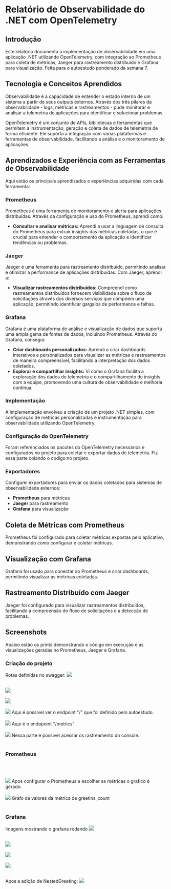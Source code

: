 # Relatório de Observabilidade do .NET com OpenTelemetry

## Introdução

Este relatório documenta a implementação de observabilidade em uma aplicação .NET utilizando OpenTelemetry, com integração ao Prometheus para coleta de métricas, Jaeger para rastreamento distribuído e Grafana para visualização. Feita para o autoestudo ponderado da semana 7.

## Tecnologia e Conceitos Aprendidos

Observabilidade é a capacidade de entender o estado interno de um sistema a partir de seus outputs externos. Através dos três pilares da observabilidade - logs, métricas e rastreamentos - pude monitorar e analisar a telemetria de aplicações para identificar e solucionar problemas.

OpenTelemetry é um conjunto de APIs, bibliotecas e ferramentas que permitem a instrumentação, geração e coleta de dados de telemetria de forma eficiente. Ele suporta a integração com várias plataformas e ferramentas de observabilidade, facilitando a análise e o monitoramento de aplicações.

## Aprendizados e Experiência com as Ferramentas de Observabilidade

 Aqui estão os principais aprendizados e experiências adquiridas com cada ferramenta:

### Prometheus

Prometheus é uma ferramenta de monitoramento e alerta para aplicações distribuídas. Através da configuração e uso do Prometheus, aprendi como:

- **Consultar e analisar métricas:** Aprendi a usar a linguagem de consulta do Prometheus para extrair insights das métricas coletadas, o que é crucial para entender o comportamento da aplicação e identificar tendências ou problemas.


### Jaeger

Jaeger é uma ferramenta para rastreamento distribuído, permitindo analisar e otimizar a performance de aplicações distribuídas. Com Jaeger, aprendi a:

- **Visualizar rastreamentos distribuídos:** Compreendi como rastreamentos distribuídos fornecem visibilidade sobre o fluxo de solicitações através dos diversos serviços que compõem uma aplicação, permitindo identificar gargalos de performance e falhas.


### Grafana

Grafana é uma plataforma de análise e visualização de dados que suporta uma ampla gama de fontes de dados, incluindo Prometheus. Através do Grafana, consegui:

- **Criar dashboards personalizados:** Aprendi a criar dashboards interativos e personalizados para visualizar as métricas e rastreamentos de maneira compreensível, facilitando a interpretação dos dados coletados.
- **Explorar e compartilhar insights:** Vi como o Grafana facilita a exploração dos dados de telemetria e o compartilhamento de insights com a equipe, promovendo uma cultura de observabilidade e melhoria contínua.


### Implementação

A implementação envolveu a criação de um projeto .NET simples, com configuração de métricas personalizadas e instrumentação para observabilidade utilizando OpenTelemetry.

### Configuração do OpenTelemetry

Foram referenciados os pacotes do OpenTelemetry necessários e configurados no projeto para coletar e exportar dados de telemetria.
Fiz essa parte colando o codigo no projeto.

### Exportadores

Configurei exportadores para enviar os dados coletados para sistemas de observabilidade externos:

- **Prometheus** para métricas
- **Jaeger** para rastreamento
- **Grafana** para visualização

## Coleta de Métricas com Prometheus

Prometheus foi configurado para coletar métricas expostas pelo aplicativo, demonstrando como configurar e coletar métricas.

## Visualização com Grafana

Grafana foi usado para conectar ao Prometheus e criar dashboards, permitindo visualizar as métricas coletadas.

## Rastreamento Distribuído com Jaeger

Jaeger foi configurado para visualizar rastreamentos distribuídos, facilitando a compreensão do fluxo de solicitações e a detecção de problemas.

## Screenshots

Abaixo estão os prints demonstrando o código em execução e as visualizações geradas no Prometheus, Jaeger e Grafana.

### Criação do projeto
Rotas definidas no swagger:
<img src="./imgs/IMG-20240325-WA0031.jpg">
<br> </br>

<img src="./imgs/IMG-20240325-WA0033.jpg">
<br> </br>

<img src="./imgs/IMG-20240325-WA0039.jpg">
<br> </br>

<img src="./imgs/IMG-20240325-WA0041.jpg">
Aqui é possivel ver o endpoint "/" que foi definido pelo autoestudo.
<br> </br>
<img src="./imgs/metrics.jpg">
Aqui é o endopoint "/metrics"
<br> </br>

<img src="./imgs/activitySource.jpg">
Nessa parte é possivel acessar os rastreamento do console.
<br> </br>

### Prometheus
<br> </br>

<img src="./imgs/prometheus.jpg">
Apos configurar o Prometheus e escolher as métricas o  grafico é gerado.
<br> </br>

<img src="./imgs/prometheus2.jpg">
Grafo de valores da métrica de greetins_count 
<br> </br>

### Grafana
Imagens mostrando o grafana rodando
<img src="./imgs/grafana.jpg">
<br> </br>

<img src="./imgs/jaeger.jpg">
<br> </br>

<img src="./imgs/jaeger2.jpg">
<br> </br>

<img src="./imgs/jaeger3.jpg">
<br> </br>

Apos a adição de NestedGreeting:
<img src="./imgs/jaeger4.jpg">



